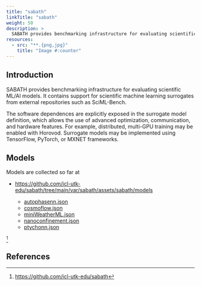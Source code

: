 ```yaml
---
title: "sabath"
linkTitle: "sabath"
weight: 50
description: >
  SABATH provides benchmarking infrastructure for evaluating scientific ML/AI models. It contains support for scientific machine learning surrogates from external repositories such as SciML-Bench.
resources:
  - src: "**.{png,jpg}"
    title: "Image #:counter"
---
```


## Introduction

SABATH provides benchmarking infrastructure for evaluating scientific ML/AI models. It contains support for scientific machine learning surrogates from external repositories such as SciML-Bench.

The software dependences are explicitly exposed in the surrogate model definition, which allows the use of advanced optimization, communication, and hardware features. For example, distributed, multi-GPU training may be enabled with Horovod. Surrogate models may be implemented using TensorFlow, PyTorch, or MXNET frameworks.

## Models

Models are collected so far at

* <https://github.com/icl-utk-edu/sabath/tree/main/var/sabath/assets/sabath/models>

  * [autophasenn.json](https://github.com/icl-utk-edu/sabath/blob/main/var/sabath/assets/sabath/models/a/autophasenn.json)
  * [cosmoflow.json](https://github.com/icl-utk-edu/sabath/blob/main/var/sabath/assets/sabath/models/c/cosmoflow.json)
  * [miniWeatherML.json](https://github.com/icl-utk-edu/sabath/blob/main/var/sabath/assets/sabath/models/m/miniWeatherML.json)
  * [nanoconfinement.json](https://github.com/icl-utk-edu/sabath/blob/main/var/sabath/assets/sabath/models/n/nanoconfinement.json)
  * [ptychonn.json](https://github.com/icl-utk-edu/sabath/blob/main/var/sabath/assets/sabath/models/p/ptychonn.json)

[^1]

## References

[^1]: <https://github.com/icl-utk-edu/sabath>

